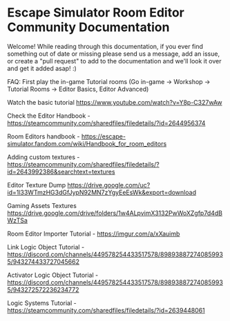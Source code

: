 # Escape Simulator Room Editor Community Documentation

Welcome! While reading through this documentation, if you ever find something out of date or missing please send us a message, add an issue, or create a "pull request" to add to the documentation and we'll look it over and get it added asap! :)

FAQ: 
First play the in-game Tutorial rooms (Go in-game -> Workshop -> Tutorial Rooms -> Editor Basics, Editor Advanced)

Watch the basic tutorial https://www.youtube.com/watch?v=Y8p-C327wAw

Check the Editor Handbook - https://steamcommunity.com/sharedfiles/filedetails/?id=2644956374

Room Editors handbook -
https://escape-simulator.fandom.com/wiki/Handbook_for_room_editors

Adding custom textures - https://steamcommunity.com/sharedfiles/filedetails/?id=2643992386&searchtext=textures

Editor Texture Dump https://drive.google.com/uc?id=1l33WTmzHG3dGfJypN92MN7zYgyEeEsWk&export=download

Gaming Assets Textures https://drive.google.com/drive/folders/1w4ALpvimX3132PwWoXZgfp7d4dBWzTSa

Room Editor Importer Tutorial - https://imgur.com/a/xXauimb

Link Logic Object Tutorial - https://discord.com/channels/449578254433517578/898938872740859935/943274433727045662

Activator Logic Object Tutorial - https://discord.com/channels/449578254433517578/898938872740859935/943272572236234772

Logic Systems Tutorial - https://steamcommunity.com/sharedfiles/filedetails/?id=2639448061 
